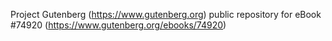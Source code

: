 Project Gutenberg (https://www.gutenberg.org) public repository for
eBook #74920 (https://www.gutenberg.org/ebooks/74920)
